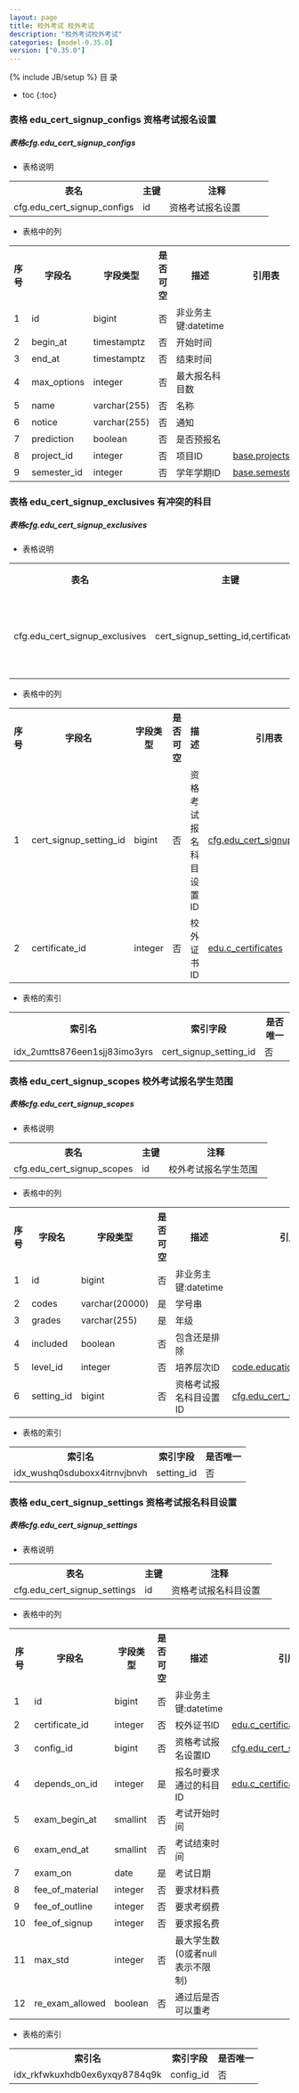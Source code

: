 ```yaml
---
layout: page
title: 校外考试 校外考试
description: "校外考试校外考试"
categories: [model-0.35.0]
version: ["0.35.0"]
---
```

{% include JB/setup %}
 目  录

* toc
{:toc}



### 表格 edu_cert_signup_configs 资格考试报名设置
<div class="card card-info">
  <div class="card-header"><h5 id="table_cfg.edu_cert_signup_configs">表格cfg.edu_cert_signup_configs</h5></div>
  <div class="card-body">
<ul>
  <li>表格说明</li>
</ul>

<table class="table table-bordered table-striped table-condensed ">
<tr><th class="info_header">表名</th><th class="info_header">主键</th><th class="info_header" style="width:40%">注释</th>  </tr>
<tr><td>cfg.edu_cert_signup_configs</td><td>id</td><td>资格考试报名设置</td>  </tr>
</table>
<ul>
  <li>表格中的列</li>
</ul>
<table class="table table-bordered table-striped table-condensed">
<tr><th class="info_header text-center">序号</th><th class="info_header">字段名</th><th class="info_header">字段类型</th><th class="info_header text-center">是否可空</th><th class="info_header">描述</th><th class="info_header">引用表</th>  </tr>
<tr><td class="text-center">1</td><td>id</td><td>bigint</td><td class="text-center">否</td><td>非业务主键:datetime</td><td></td>  </tr>
<tr><td class="text-center">2</td><td>begin_at</td><td>timestamptz</td><td class="text-center">否</td><td>开始时间</td><td></td>  </tr>
<tr><td class="text-center">3</td><td>end_at</td><td>timestamptz</td><td class="text-center">否</td><td>结束时间</td><td></td>  </tr>
<tr><td class="text-center">4</td><td>max_options</td><td>integer</td><td class="text-center">否</td><td>最大报名科目数</td><td></td>  </tr>
<tr><td class="text-center">5</td><td>name</td><td>varchar(255)</td><td class="text-center">否</td><td>名称</td><td></td>  </tr>
<tr><td class="text-center">6</td><td>notice</td><td>varchar(255)</td><td class="text-center">否</td><td>通知</td><td></td>  </tr>
<tr><td class="text-center">7</td><td>prediction</td><td>boolean</td><td class="text-center">否</td><td>是否预报名</td><td></td>  </tr>
<tr><td class="text-center">8</td><td>project_id</td><td>integer</td><td class="text-center">否</td><td>项目ID</td><td>            <a href="/model/base/common/misc.html#表格-projects-项目">base.projects</a>
</td>  </tr>
<tr><td class="text-center">9</td><td>semester_id</td><td>integer</td><td class="text-center">否</td><td>学年学期ID</td><td>            <a href="/model/base/common/time.html#表格-semesters-学年学期">base.semesters</a>
</td>  </tr>
</table>


  </div>
</div>

### 表格 edu_cert_signup_exclusives 有冲突的科目
<div class="card card-info">
  <div class="card-header"><h5 id="table_cfg.edu_cert_signup_exclusives">表格cfg.edu_cert_signup_exclusives</h5></div>
  <div class="card-body">
<ul>
  <li>表格说明</li>
</ul>

<table class="table table-bordered table-striped table-condensed ">
<tr><th class="info_header">表名</th><th class="info_header">主键</th><th class="info_header" style="width:40%">注释</th>  </tr>
<tr><td>cfg.edu_cert_signup_exclusives</td><td>cert_signup_setting_id,certificate_id</td><td>有冲突的科目</td>  </tr>
</table>
<ul>
  <li>表格中的列</li>
</ul>
<table class="table table-bordered table-striped table-condensed">
<tr><th class="info_header text-center">序号</th><th class="info_header">字段名</th><th class="info_header">字段类型</th><th class="info_header text-center">是否可空</th><th class="info_header">描述</th><th class="info_header">引用表</th>  </tr>
<tr><td class="text-center">1</td><td>cert_signup_setting_id</td><td>bigint</td><td class="text-center">否</td><td>资格考试报名科目设置ID</td><td>            <a href="/model/cfg/extern.config/all.html#表格-edu_cert_signup_settings-资格考试报名科目设置">cfg.edu_cert_signup_settings</a>
</td>  </tr>
<tr><td class="text-center">2</td><td>certificate_id</td><td>integer</td><td class="text-center">否</td><td>校外证书ID</td><td>            <a href="">edu.c_certificates</a>
</td>  </tr>
</table>


<ul>
  <li>表格的索引</li>
</ul>
<table class="table table-bordered table-striped table-condensed">
  <tr>
<th class="info_header">索引名</th><th class="info_header">索引字段</th><th class="info_header">是否唯一</th>  </tr>
<tr><td>idx_2umtts876een1sjj83imo3yrs</td><td>cert_signup_setting_id</td><td>否</td>  </tr>
</table>
  </div>
</div>

### 表格 edu_cert_signup_scopes 校外考试报名学生范围
<div class="card card-info">
  <div class="card-header"><h5 id="table_cfg.edu_cert_signup_scopes">表格cfg.edu_cert_signup_scopes</h5></div>
  <div class="card-body">
<ul>
  <li>表格说明</li>
</ul>

<table class="table table-bordered table-striped table-condensed ">
<tr><th class="info_header">表名</th><th class="info_header">主键</th><th class="info_header" style="width:40%">注释</th>  </tr>
<tr><td>cfg.edu_cert_signup_scopes</td><td>id</td><td>校外考试报名学生范围</td>  </tr>
</table>
<ul>
  <li>表格中的列</li>
</ul>
<table class="table table-bordered table-striped table-condensed">
<tr><th class="info_header text-center">序号</th><th class="info_header">字段名</th><th class="info_header">字段类型</th><th class="info_header text-center">是否可空</th><th class="info_header">描述</th><th class="info_header">引用表</th>  </tr>
<tr><td class="text-center">1</td><td>id</td><td>bigint</td><td class="text-center">否</td><td>非业务主键:datetime</td><td></td>  </tr>
<tr><td class="text-center">2</td><td>codes</td><td>varchar(20000)</td><td class="text-center">是</td><td>学号串</td><td></td>  </tr>
<tr><td class="text-center">3</td><td>grades</td><td>varchar(255)</td><td class="text-center">是</td><td>年级</td><td></td>  </tr>
<tr><td class="text-center">4</td><td>included</td><td>boolean</td><td class="text-center">否</td><td>包含还是排除</td><td></td>  </tr>
<tr><td class="text-center">5</td><td>level_id</td><td>integer</td><td class="text-center">否</td><td>培养层次ID</td><td>            <a href="/model/code/edu/all.html#表格-education_levels-培养层次">code.education_levels</a>
</td>  </tr>
<tr><td class="text-center">6</td><td>setting_id</td><td>bigint</td><td class="text-center">否</td><td>资格考试报名科目设置ID</td><td>            <a href="/model/cfg/extern.config/all.html#表格-edu_cert_signup_settings-资格考试报名科目设置">cfg.edu_cert_signup_settings</a>
</td>  </tr>
</table>


<ul>
  <li>表格的索引</li>
</ul>
<table class="table table-bordered table-striped table-condensed">
  <tr>
<th class="info_header">索引名</th><th class="info_header">索引字段</th><th class="info_header">是否唯一</th>  </tr>
<tr><td>idx_wushq0sduboxx4itrnvjbnvh</td><td>setting_id</td><td>否</td>  </tr>
</table>
  </div>
</div>

### 表格 edu_cert_signup_settings 资格考试报名科目设置
<div class="card card-info">
  <div class="card-header"><h5 id="table_cfg.edu_cert_signup_settings">表格cfg.edu_cert_signup_settings</h5></div>
  <div class="card-body">
<ul>
  <li>表格说明</li>
</ul>

<table class="table table-bordered table-striped table-condensed ">
<tr><th class="info_header">表名</th><th class="info_header">主键</th><th class="info_header" style="width:40%">注释</th>  </tr>
<tr><td>cfg.edu_cert_signup_settings</td><td>id</td><td>资格考试报名科目设置</td>  </tr>
</table>
<ul>
  <li>表格中的列</li>
</ul>
<table class="table table-bordered table-striped table-condensed">
<tr><th class="info_header text-center">序号</th><th class="info_header">字段名</th><th class="info_header">字段类型</th><th class="info_header text-center">是否可空</th><th class="info_header">描述</th><th class="info_header">引用表</th>  </tr>
<tr><td class="text-center">1</td><td>id</td><td>bigint</td><td class="text-center">否</td><td>非业务主键:datetime</td><td></td>  </tr>
<tr><td class="text-center">2</td><td>certificate_id</td><td>integer</td><td class="text-center">否</td><td>校外证书ID</td><td>            <a href="">edu.c_certificates</a>
</td>  </tr>
<tr><td class="text-center">3</td><td>config_id</td><td>bigint</td><td class="text-center">否</td><td>资格考试报名设置ID</td><td>            <a href="/model/cfg/extern.config/all.html#表格-edu_cert_signup_configs-资格考试报名设置">cfg.edu_cert_signup_configs</a>
</td>  </tr>
<tr><td class="text-center">4</td><td>depends_on_id</td><td>integer</td><td class="text-center">是</td><td>报名时要求通过的科目ID</td><td>            <a href="">edu.c_certificates</a>
</td>  </tr>
<tr><td class="text-center">5</td><td>exam_begin_at</td><td>smallint</td><td class="text-center">否</td><td>考试开始时间</td><td></td>  </tr>
<tr><td class="text-center">6</td><td>exam_end_at</td><td>smallint</td><td class="text-center">否</td><td>考试结束时间</td><td></td>  </tr>
<tr><td class="text-center">7</td><td>exam_on</td><td>date</td><td class="text-center">是</td><td>考试日期</td><td></td>  </tr>
<tr><td class="text-center">8</td><td>fee_of_material</td><td>integer</td><td class="text-center">否</td><td>要求材料费</td><td></td>  </tr>
<tr><td class="text-center">9</td><td>fee_of_outline</td><td>integer</td><td class="text-center">否</td><td>要求考纲费</td><td></td>  </tr>
<tr><td class="text-center">10</td><td>fee_of_signup</td><td>integer</td><td class="text-center">否</td><td>要求报名费</td><td></td>  </tr>
<tr><td class="text-center">11</td><td>max_std</td><td>integer</td><td class="text-center">否</td><td>最大学生数(0或者null表示不限制)</td><td></td>  </tr>
<tr><td class="text-center">12</td><td>re_exam_allowed</td><td>boolean</td><td class="text-center">否</td><td>通过后是否可以重考</td><td></td>  </tr>
</table>


<ul>
  <li>表格的索引</li>
</ul>
<table class="table table-bordered table-striped table-condensed">
  <tr>
<th class="info_header">索引名</th><th class="info_header">索引字段</th><th class="info_header">是否唯一</th>  </tr>
<tr><td>idx_rkfwkuxhdb0ex6yxqy8784q9k</td><td>config_id</td><td>否</td>  </tr>
</table>
  </div>
</div>
